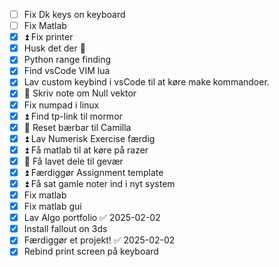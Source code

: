 - [ ] Fix Dk keys on keyboard
- [ ] Fix Matlab
- [x] ⏫  Fix printer
- [x] Husk det der 🔽
- [x] Python range finding
- [x] Find vsCode VIM lua
- [x] Lav custom keybind i vsCode til at køre make kommandoer.
- [x] 🔼 Skriv note om Null vektor
- [x] Fix numpad i linux
- [x] ⏫  Find tp-link til mormor
- [x] 🔺  Reset bærbar til Camilla
- [x] ⏫  Lav Numerisk Exercise færdig
- [x] ⏫  Få matlab til at køre på razer
- [x] 🔼  Få lavet dele til gevær
- [x] ⏫ Færdiggør Assignment template
- [x] ⏫ Få sat gamle noter ind i nyt system
- [x] Fix matlab
- [x] Fix matlab gui
- [x] Lav Algo portfolio ✅ 2025-02-02
- [x] Install fallout on 3ds
- [x] Færdiggør et projekt! ✅ 2025-02-02
- [x] Rebind print screen på keyboard